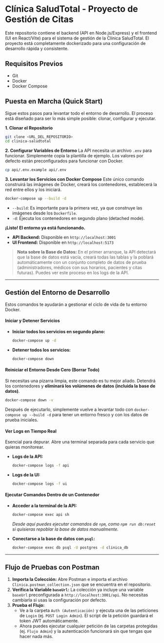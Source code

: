 # Clínica SaludTotal - Proyecto de Gestión de Citas

Este repositorio contiene el backend (API en Node.js/Express) y el frontend (UI en React/Vite) para el sistema de gestión de la Clínica SaludTotal. El proyecto está completamente dockerizado para una configuración de desarrollo rápida y consistente.

## Requisitos Previos

- Git
- Docker
- Docker Compose

## Puesta en Marcha (Quick Start)

Sigue estos pasos para levantar todo el entorno de desarrollo. El proceso está diseñado para ser lo más simple posible: clonar, configurar y ejecutar.

**1. Clonar el Repositorio**

```bash
git clone <URL_DEL_REPOSITORIO>
cd clinica-saludtotal
```

**2. Configurar Variables de Entorno**
La API necesita un archivo `.env` para funcionar. Simplemente copia la plantilla de ejemplo. Los valores por defecto están preconfigurados para funcionar con Docker.

```bash
cp api/.env.example api/.env
```

**3. Levantar los Servicios con Docker Compose**
Este único comando construirá las imágenes de Docker, creará los contenedores, establecerá la red entre ellos y los iniciará.

```bash
docker-compose up --build -d
```

- `--build`: Es importante para la primera vez, ya que construye las imágenes desde los `Dockerfile`.
- `-d`: Ejecuta los contenedores en segundo plano (detached mode).

**¡Listo! El entorno ya está funcionando.**

- **API Backend:** Disponible en `http://localhost:3001`
- **UI Frontend:** Disponible en `http://localhost:5173`

> **Nota sobre la Base de Datos:** En el primer arranque, la API detectará que la base de datos está vacía, creará todas las tablas y la poblará automáticamente con un conjunto completo de datos de prueba (administradores, médicos con sus horarios, pacientes y citas futuras). Puedes ver este proceso en los logs de la API.

---

## Gestión del Entorno de Desarrollo

Estos comandos te ayudarán a gestionar el ciclo de vida de tu entorno Docker.

#### Iniciar y Detener Servicios

- **Iniciar todos los servicios en segundo plano:**

  ```bash
  docker-compose up -d
  ```

- **Detener todos los servicios:**
  ```bash
  docker-compose down
  ```

#### Reiniciar el Entorno Desde Cero (Borrar Todo)

Si necesitas una pizarra limpia, este comando es tu mejor aliado. Detendrá los contenedores y **eliminará los volúmenes de datos (incluida la base de datos)**.

```bash
docker-compose down -v
```

Después de ejecutarlo, simplemente vuelve a levantar todo con `docker-compose up --build -d` para tener un entorno fresco y con los datos de prueba iniciales.

#### Ver Logs en Tiempo Real

Esencial para depurar. Abre una terminal separada para cada servicio que quieras monitorear.

- **Logs de la API:**

  ```bash
  docker-compose logs -f api
  ```

- **Logs de la UI:**
  ```bash
  docker-compose logs -f ui
  ```

#### Ejecutar Comandos Dentro de un Contenedor

- **Acceder a la terminal de la API:**

  ```bash
  docker-compose exec api sh
  ```

  _Desde aquí puedes ejecutar comandos de `npm`, como `npm run db:reset` si quisieras repoblar la base de datos manualmente._

- **Conectarse a la base de datos con `psql`:**
  ```bash
  docker-compose exec db psql -U postgres -d clinica_db
  ```

---

## Flujo de Pruebas con Postman

1.  **Importa la Colección:** Abre Postman e importa el archivo `Clinica.postman_collection.json` que se encuentra en el repositorio.
2.  **Verifica la Variable `baseUrl`:** La colección ya incluye una variable `baseUrl` preconfigurada a `http://localhost:3001/api`. No necesitas cambiarla si usas la configuración por defecto.
3.  **Prueba el Flujo:**
    - Ve a la carpeta `Auth (Autenticación)` y ejecuta una de las peticiones de `Login` (ej. `POST Login Admin`). El script de la petición guardará el token JWT automáticamente.
    - Ahora puedes ejecutar cualquier petición de las carpetas protegidas (ej. `Flujo Admin`) y la autenticación funcionará sin que tengas que hacer nada más.
